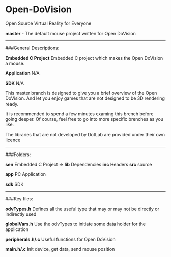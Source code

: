 Open-DoVision
=============

Open Source Virtual Reality for Everyone

**master** - The default mouse project written for Open DoVision

***

###General Descriptions:

**Embedded C Project** Embedded C project which makes the Open DoVision a mouse.

**Application** N/A

**SDK** N/A

This master branch is designed to give you a brief overview of the Open DoVision. And let you enjoy games that are not designed to be 3D rendering ready.

It is recommended to spend a few minutes examing this brench before going deeper. Of course, feel free to go into more specific brenches as you like.

The libraries that are not developed by DotLab are provided under their own licence


***

###Folders:

**sen** Embedded C Project => **lib** Dependencies **inc** Headers **src** source

**app** PC Application

**sdk** SDK

***

###Key files:

**odvTypes.h** Defines all the useful type that may or may not be directly or indirectly used

**globalVars.h** Use the odvTypes to initiate some data holder for the application

**peripherals.h/.c** Useful functions for Open DoVision

**main.h/.c** Init device, get data, send mouse position
